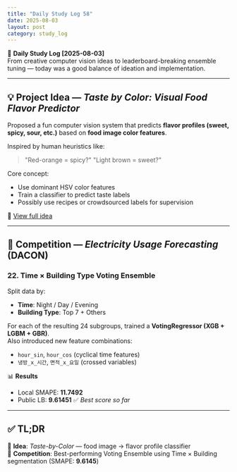 ```yaml
---
title: "Daily Study Log 58"
date: 2025-08-03
layout: post
category: study_log
---
```


🧠 **Daily Study Log [2025-08-03]**  
From creative computer vision ideas to leaderboard-breaking ensemble tuning — today was a good balance of ideation and implementation.

---

## 💡 Project Idea — *Taste by Color: Visual Food Flavor Predictor*

Proposed a fun computer vision system that predicts **flavor profiles (sweet, spicy, sour, etc.)** based on **food image color features**.  

Inspired by human heuristics like:  
> "Red-orange = spicy?" "Light brown = sweet?"  

Core concept:
- Use dominant HSV color features
- Train a classifier to predict taste labels
- Possibly use recipes or crowdsourced labels for supervision

🔗 [View full idea](https://github.com/hojjang98/ideas/blob/main/computer-vision/taste_by_color.md)

---

## 🧪 Competition — *Electricity Usage Forecasting* (DACON)

### 22. Time × Building Type Voting Ensemble  

Split data by:
- **Time**: Night / Day / Evening  
- **Building Type**: Top 7 + Others  

For each of the resulting 24 subgroups, trained a **VotingRegressor (XGB + LGBM + GBR)**.  
Also introduced new feature combinations:
- `hour_sin`, `hour_cos` (cyclical time features)  
- `냉방_x_시간`, `면적_x_요일` (crossed variables)

📊 **Results**  
- Local SMAPE: **11.7492**  
- Public LB: **9.61451** ✅ *Best score so far*

---

## ✅ TL;DR  

📍 **Idea**: *Taste-by-Color* — food image → flavor profile classifier  
📍 **Competition**: Best-performing Voting Ensemble using Time × Building segmentation (SMAPE: **9.6145**)
